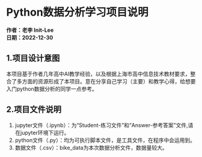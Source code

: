# Python数据分析学习项目说明

**作者：老李 Init-Lee**<br>
**日期：2022-12-30**

## 1.项目设计意图
本项目基于作者几年高中AI教学经验，以及根据上海市高中信息技术教材要求，整合了多方面的资源形成了本项目。意在分享自己学习（主要）和教学心得，给想要入门python数据分析的同学一点参考。

## 2.项目文件说明
1. jupyter文件（.ipynb）：为“Student-练习文件”和“Answer-参考答案”文件,请在jupyter环境下运行。
2. python文件（.py）：均为可执行脚本文件，是工具文件，在程序中会运用到。
3. 数据文件（.csv）：bike_data为本次数据分析文件，数据量较大。


 
